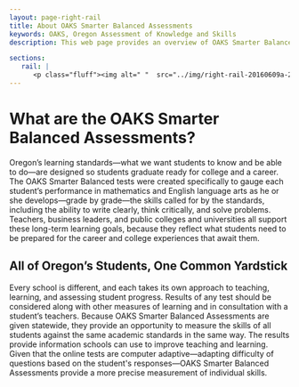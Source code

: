 ```yaml
---
layout: page-right-rail
title: About OAKS Smarter Balanced Assessments
keywords: OAKS, Oregon Assessment of Knowledge and Skills
description: This web page provides an overview of OAKS Smarter Balanced Assessments.

sections:
   rail: |
      <p class="fluff"><img alt=" "  src="../img/right-rail-20160609a-280x187.png" /></p>
---
```


# What are the OAKS Smarter Balanced Assessments?

Oregon’s learning standards—what we want students to know and be able to do—are designed so students graduate ready for college and a career. The OAKS Smarter Balanced tests were created specifically to gauge each student’s performance in mathematics and English language arts as he or she develops—grade by grade—the skills called for by the standards, including the ability to write clearly, think critically, and solve problems. Teachers, business leaders, and public colleges and universities all support these long-term learning goals, because they reflect what students need to be prepared for the career and college experiences that await them.


## All of Oregon’s Students, One Common Yardstick

Every school is different, and each takes its own approach to teaching, learning, and assessing student progress. Results of any test should be considered along with other measures of learning and in consultation with a student’s teachers. Because OAKS Smarter Balanced Assessments are given statewide, they provide an opportunity to measure the skills of all students against the same academic standards in the same way. The results provide information schools can use to improve teaching and learning. Given that the online tests are computer adaptive—adapting difficulty of questions based on the student's responses—OAKS Smarter Balanced Assessments provide a more precise measurement of individual skills.
